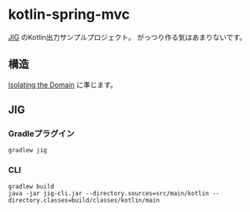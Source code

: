 kotlin-spring-mvc
============================================================

[JIG](https://github.com/dddjava/Jig) のKotlin出力サンプルプロジェクト。
がっつり作る気はあまりないです。

## 構造

[Isolating the Domain](https://github.com/system-sekkei/isolating-the-domain) に準じます。


## JIG

### Gradleプラグイン

```
gradlew jig
```

### CLI

```
gradlew build
java -jar jig-cli.jar --directory.sources=src/main/kotlin --directory.classes=build/classes/kotlin/main
```

